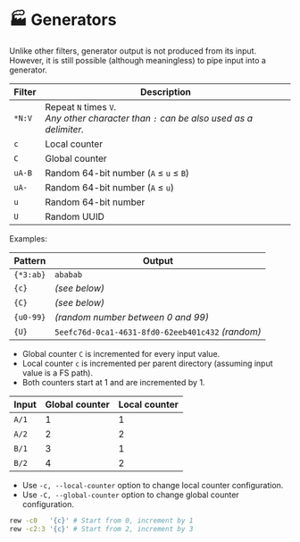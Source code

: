 # 🏭 Generators

Unlike other filters, generator output is not produced from its input.
However, it is still possible (although meaningless) to pipe input into a generator.

| Filter | Description                            |
| ------ | -------------------------------------- |
| `*N:V` | Repeat `N` times `V`.<br>*Any other character than `:` can be also used as a delimiter.* |
| `c`    | Local counter                          |
| `C`    | Global counter                         |
| `uA-B` | Random 64-bit number (`A` ≤ `u` ≤ `B`) |
| `uA-`  | Random 64-bit number (`A` ≤ `u`)       |
| `u`    | Random 64-bit number                   |
| `U`    | Random UUID                            |

Examples:

| Pattern   | Output                                            |
| --------- | ------------------------------------------------- |
| `{*3:ab}` | `ababab`                                          |
| `{c}`     | *(see below)*                                     |
| `{C}`     | *(see below)*                                     |
| `{u0-99}` | *(random number between 0 and 99)*                |
| `{U}`     | `5eefc76d-0ca1-4631-8fd0-62eeb401c432` *(random)* |

- Global counter `C` is incremented for every input value.
- Local counter `c` is incremented per parent directory (assuming input value is a FS path).
- Both counters start at 1 and are incremented by 1.

| Input | Global counter | Local counter |
| ----- | -------------- | ------------- |
| `A/1` | 1              | 1             |
| `A/2` | 2              | 2             |
| `B/1` | 3              | 1             |
| `B/2` | 4              | 2             |

- Use `-c, --local-counter` option to change local counter configuration.
- Use `-C, --global-counter` option to change global counter configuration.

```bash
rew -c0   '{c}' # Start from 0, increment by 1
rew -c2:3 '{c}' # Start from 2, increment by 3
```
